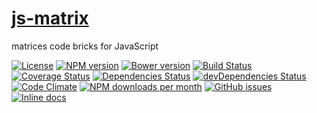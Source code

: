 [js-matrix](http://make-github-pseudonymous-again.github.io/js-matrix)
==

matrices code bricks for JavaScript

[![License](https://img.shields.io/github/license/make-github-pseudonymous-again/js-matrix.svg?style=flat)](https://raw.githubusercontent.com/make-github-pseudonymous-again/js-matrix/master/LICENSE)
[![NPM version](https://img.shields.io/npm/v/@aureooms/js-matrix.svg?style=flat)](https://www.npmjs.org/package/@aureooms/js-matrix)
[![Bower version](https://img.shields.io/bower/v/@aureooms/js-matrix.svg?style=flat)](http://bower.io/search/?q=@aureooms/js-matrix)
[![Build Status](https://img.shields.io/travis/make-github-pseudonymous-again/js-matrix.svg?style=flat)](https://travis-ci.org/make-github-pseudonymous-again/js-matrix)
[![Coverage Status](https://img.shields.io/coveralls/make-github-pseudonymous-again/js-matrix.svg?style=flat)](https://coveralls.io/r/make-github-pseudonymous-again/js-matrix)
[![Dependencies Status](https://img.shields.io/david/make-github-pseudonymous-again/js-matrix.svg?style=flat)](https://david-dm.org/make-github-pseudonymous-again/js-matrix#info=dependencies)
[![devDependencies Status](https://img.shields.io/david/dev/make-github-pseudonymous-again/js-matrix.svg?style=flat)](https://david-dm.org/make-github-pseudonymous-again/js-matrix#info=devDependencies)
[![Code Climate](https://img.shields.io/codeclimate/github/make-github-pseudonymous-again/js-matrix.svg?style=flat)](https://codeclimate.com/github/make-github-pseudonymous-again/js-matrix)
[![NPM downloads per month](https://img.shields.io/npm/dm/@aureooms/js-matrix.svg?style=flat)](https://www.npmjs.org/package/@aureooms/js-matrix)
[![GitHub issues](https://img.shields.io/github/issues/make-github-pseudonymous-again/js-matrix.svg?style=flat)](https://github.com/make-github-pseudonymous-again/js-matrix/issues)
[![Inline docs](http://inch-ci.org/github/make-github-pseudonymous-again/js-matrix.svg?branch=master&style=shields)](http://inch-ci.org/github/make-github-pseudonymous-again/js-matrix)
